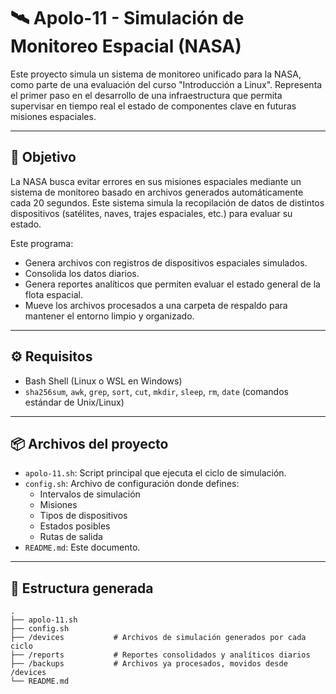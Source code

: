 # 🛰️ Apolo-11 - Simulación de Monitoreo Espacial (NASA)

Este proyecto simula un sistema de monitoreo unificado para la NASA, como parte de una evaluación del curso "Introducción a Linux". Representa el primer paso en el desarrollo de una infraestructura que permita supervisar en tiempo real el estado de componentes clave en futuras misiones espaciales.

---

## 🎯 Objetivo

La NASA busca evitar errores en sus misiones espaciales mediante un sistema de monitoreo basado en archivos generados automáticamente cada 20 segundos. Este sistema simula la recopilación de datos de distintos dispositivos (satélites, naves, trajes espaciales, etc.) para evaluar su estado.

Este programa:

- Genera archivos con registros de dispositivos espaciales simulados.
- Consolida los datos diarios.
- Genera reportes analíticos que permiten evaluar el estado general de la flota espacial.
- Mueve los archivos procesados a una carpeta de respaldo para mantener el entorno limpio y organizado.

---

## ⚙️ Requisitos

- Bash Shell (Linux o WSL en Windows)
- `sha256sum`, `awk`, `grep`, `sort`, `cut`, `mkdir`, `sleep`, `rm`, `date` (comandos estándar de Unix/Linux)

---

## 📦 Archivos del proyecto

- `apolo-11.sh`: Script principal que ejecuta el ciclo de simulación.
- `config.sh`: Archivo de configuración donde defines:
  - Intervalos de simulación
  - Misiones
  - Tipos de dispositivos
  - Estados posibles
  - Rutas de salida
- `README.md`: Este documento.

---

## 📁 Estructura generada

```text
.
├── apolo-11.sh
├── config.sh
├── /devices           # Archivos de simulación generados por cada ciclo
├── /reports           # Reportes consolidados y analíticos diarios
├── /backups           # Archivos ya procesados, movidos desde /devices
└── README.md
